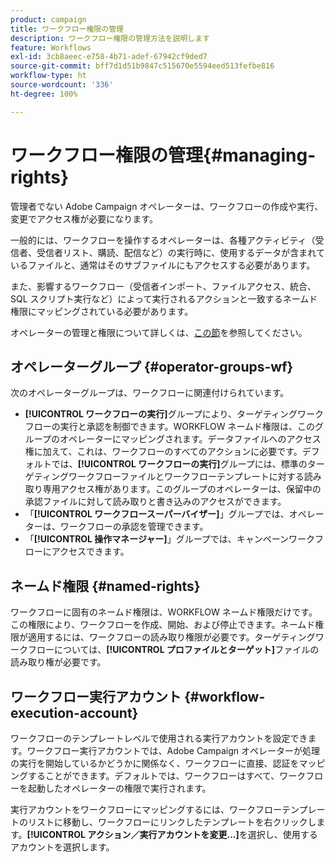 ```yaml
---
product: campaign
title: ワークフロー権限の管理
description: ワークフロー権限の管理方法を説明します
feature: Workflows
exl-id: 3cb8aeec-e758-4b71-adef-67942cf9ded7
source-git-commit: bff7d1d51b9847c515670e5594eed513fefbe816
workflow-type: ht
source-wordcount: '336'
ht-degree: 100%

---
```


# ワークフロー権限の管理{#managing-rights}



管理者でない Adobe Campaign オペレーターは、ワークフローの作成や実行、変更でアクセス権が必要になります。

一般的には、ワークフローを操作するオペレーターは、各種アクティビティ（受信者、受信者リスト、購読、配信など）の実行時に、使用するデータが含まれているファイルと、通常はそのサブファイルにもアクセスする必要があります。

また、影響するワークフロー（受信者インポート、ファイルアクセス、統合、SQL スクリプト実行など）によって実行されるアクションと一致するネームド権限にマッピングされている必要があります。

オペレーターの管理と権限について詳しくは、[この節](../../v8/start/gs-permissions.md)を参照してください。

## オペレーターグループ {#operator-groups-wf}

次のオペレーターグループは、ワークフローに関連付けられています。

* **[!UICONTROL ワークフローの実行]**&#x200B;グループにより、ターゲティングワークフローの実行と承認を制御できます。WORKFLOW ネームド権限は、このグループのオペレーターにマッピングされます。データファイルへのアクセス権に加えて、これは、ワークフローのすべてのアクションに必要です。デフォルトでは、**[!UICONTROL ワークフローの実行]**&#x200B;グループには、標準のターゲティングワークフローファイルとワークフローテンプレートに対する読み取り専用アクセス権があります。このグループのオペレーターは、保留中の承認ファイルに対して読み取りと書き込みのアクセスができます。
* 「**[!UICONTROL ワークフロースーパーバイザー]**」グループでは、オペレーターは、ワークフローの承認を管理できます。
* 「**[!UICONTROL 操作マネージャー]**」グループでは、キャンペーンワークフローにアクセスできます。

## ネームド権限 {#named-rights}

ワークフローに固有のネームド権限は、WORKFLOW ネームド権限だけです。この権限により、ワークフローを作成、開始、および停止できます。ネームド権限が適用するには、ワークフローの読み取り権限が必要です。ターゲティングワークフローについては、**[!UICONTROL プロファイルとターゲット]**&#x200B;ファイルの読み取り権が必要です。

## ワークフロー実行アカウント {#workflow-execution-account}

ワークフローのテンプレートレベルで使用される実行アカウントを設定できます。ワークフロー実行アカウントでは、Adobe Campaign オペレーターが処理の実行を開始しているかどうかに関係なく、ワークフローに直接、認証をマッピングすることができます。デフォルトでは、ワークフローはすべて、ワークフローを起動したオペレーターの権限で実行されます。

実行アカウントをワークフローにマッピングするには、ワークフローテンプレートのリストに移動し、ワークフローにリンクしたテンプレートを右クリックします。**[!UICONTROL アクション／実行アカウントを変更...]**&#x200B;を選択し、使用するアカウントを選択します。
